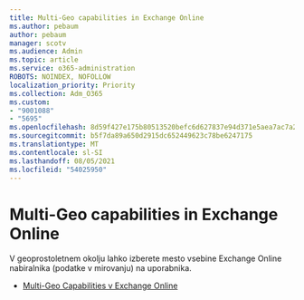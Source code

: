 ```yaml
---
title: Multi-Geo capabilities in Exchange Online
ms.author: pebaum
author: pebaum
manager: scotv
ms.audience: Admin
ms.topic: article
ms.service: o365-administration
ROBOTS: NOINDEX, NOFOLLOW
localization_priority: Priority
ms.collection: Adm_O365
ms.custom:
- "9001088"
- "5695"
ms.openlocfilehash: 8d59f427e175b80513520befc6d627837e94d371e5aea7ac7a2ffb19645ce479
ms.sourcegitcommit: b5f7da89a650d2915dc652449623c78be6247175
ms.translationtype: MT
ms.contentlocale: sl-SI
ms.lasthandoff: 08/05/2021
ms.locfileid: "54025950"
---
```

# <a name="multi-geo-capabilities-in-exchange-online"></a>Multi-Geo capabilities in Exchange Online

V geoprostoletnem okolju lahko izberete mesto vsebine Exchange Online nabiralnika (podatke v mirovanju) na uporabnika.
- [Multi-Geo Capabilities v Exchange Online](https://docs.microsoft.com/office365/enterprise/multi-geo-capabilities-in-exchange-online)
